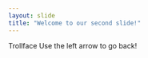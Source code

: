 ```yaml
---
layout: slide
title: "Welcome to our second slide!"
---
```

Trollface
Use the left arrow to go back!
